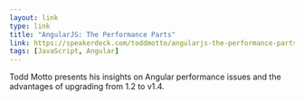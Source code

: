 ```yaml
---
layout: link
type: link
title: "AngularJS: The Performance Parts"
link: https://speakerdeck.com/toddmotto/angularjs-the-performance-parts
tags: [JavaScript, Angular]
---
```

Todd Motto presents his insights on Angular performance issues and the advantages of upgrading from 1.2 to v1.4.